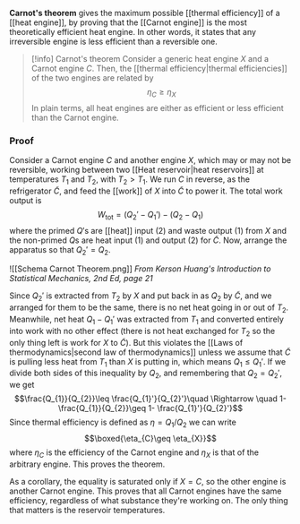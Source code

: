 **Carnot's theorem** gives the maximum possible [[thermal efficiency]] of a [[heat engine]], by proving that the [[Carnot engine]] is the most theoretically efficient heat engine. In other words, it states that any irreversible engine is less efficient than a reversible one.

> [!info] Carnot's theorem
> Consider a generic heat engine $X$ and a Carnot engine $C$. Then, the [[thermal efficiency|thermal efficiencies]] of the two engines are related by
> $$\eta_{C}\geq \eta_{X}$$
> In plain terms, all heat engines are either as efficient or less efficient than the Carnot engine.
### Proof
Consider a Carnot engine $C$ and another engine $X$, which may or may not be reversible, working between two [[Heat reservoir|heat reservoirs]] at temperatures $T_{1}$ and $T_{2}$, with $T_{2}>T_{1}$. We run $C$ in reverse, as the refrigerator $\tilde{C}$, and feed the [[work]] of $X$ into $\tilde{C}$ to power it. The total work output is
$$W_\text{tot}=(Q_{2}'-Q_{1}')-(Q_{2}-Q_{1})$$
where the primed $Q'$s are [[heat]] input (2) and waste output (1) from $X$ and the non-primed $Q$s are heat input (1) and output (2) for $\tilde{C}$. Now, arrange the apparatus so that $Q_{2}'=Q_{2}$.

![[Schema Carnot Theorem.png]]
*From Kerson Huang's Introduction to Statistical Mechanics, 2nd Ed, page 21*

Since $Q_{2}'$ is extracted from $T_{2}$ by $X$ and put back in as $Q_{2}$ by $\tilde{C}$, and we arranged for them to be the same, there is no net heat going in or out of $T_{2}$. Meanwhile, net heat $Q_{1}-Q_{1}'$ was extracted from $T_{1}$ and converted entirely into work with no other effect (there is not heat exchanged for $T_{2}$ so the only thing left is work for $X$ to $\tilde{C}$). But this violates the [[Laws of thermodynamics|second law of thermodynamics]] unless we assume that $\tilde{C}$ is pulling less heat from $T_{1}$ than $X$ is putting in, which means $Q_{1}\leq Q_{1}'$. If we divide both sides of this inequality by $Q_{2}$, and remembering that $Q_{2}=Q_{2}'$, we get
$$\frac{Q_{1}}{Q_{2}}\leq \frac{Q_{1}'}{Q_{2}'}\quad \Rightarrow \quad 1- \frac{Q_{1}}{Q_{2}}\geq 1- \frac{Q_{1}'}{Q_{2}'}$$
Since thermal efficiency is defined as $\eta=Q_{1}/Q_{2}$ we can write
$$\boxed{\eta_{C}\geq \eta_{X}}$$
where $\eta_{C}$ is the efficiency of the Carnot engine and $\eta_{X}$ is that of the arbitrary engine. This proves the theorem.

As a corollary, the equality is saturated only if $X=C$, so the other engine is another Carnot engine. This proves that all Carnot engines have the same efficiency, regardless of what substance they're working on. The only thing that matters is the reservoir temperatures.
